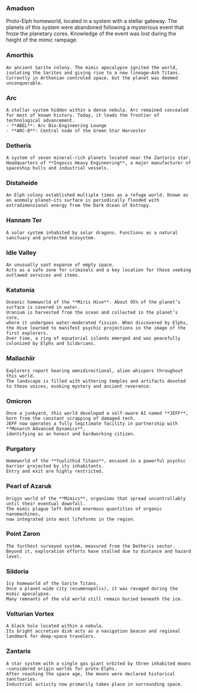 ### Amadson

Proto-Elph homeworld, located in a system with a stellar gateway.
The planets of this system were abandoned following a mysterious event that froze the planetary cores.
Knowledge of the event was lost during the height of the mimic rampage.

### Amorthis
    An ancient Sarite colony. The mimic apocalypse ignited the world, isolating the Sarites and giving rise to a new lineage—Ash Titans. Currently in Arthonian controled space, but the planet was deemed unconquerable.

### Arc
    A stellar system hidden within a dense nebula. Arc remained concealed for most of known history. Today, it leads the frontier of technological advancement.  
    - **ABEL**: Arc Bio-Engineering Lounge  
    - **ARC-8**: Central node of the Green Star Harvester  

### Detheris
    A system of seven mineral-rich planets located near the Zantaris star. Headquarters of **Ingovis Heavy Engineering**, a major manufacturer of spaceship hulls and industrial vessels.

### Distaheide
    An Elph colony established multiple times as a refuge world. Known as an anomaly planet—its surface is periodically flooded with extradimensional energy from the Dark Ocean of Entropy.

### Hannam Ter
    A solar system inhabited by solar dragons. Functions as a natural sanctuary and protected ecosystem.

### Idle Valley
    An unusually vast expanse of empty space. 
    Acts as a safe zone for criminals and a key location for those seeking outlawed services and items.

### Katatonia
    Oceanic homeworld of the **Miris Hive**. About 95% of the planet’s surface is covered in water.
    Uranium is harvested from the ocean and collected in the planet’s core,
    where it undergoes water-moderated fission. When discovered by Elphs,
    the Hive learned to manifest psychic projections in the image of the first explorers.
    Over time, a ring of equatorial islands emerged and was peacefully colonized by Elphs and Sildorians.

### Mallachiir
    Explorers report hearing omnidirectional, alien whispers throughout this world.
    The landscape is filled with withering temples and artifacts devoted to these voices, evoking mystery and ancient reverence.


### Omicron
    Once a junkyard, this world developed a self-aware AI named **JEFF**,
    born from the constant scrapping of damaged tech.
    JEFF now operates a fully legitimate facility in partnership with **Monarch Advanced Dynamics**,
    identifying as an honest and hardworking citizen.

### Purgatory
    Homeworld of the **Yuulithid Titans**, encased in a powerful psychic barrier projected by its inhabitants. 
    Entry and exit are highly restricted.

### Pearl of Azaruk
    Origin world of the **Mimics**, organisms that spread uncontrollably until their eventual downfall.
    The mimic plague left behind enormous quantities of organic nanomachines,
    now integrated into most lifeforms in the region.

### Point Zaron
    The furthest surveyed system, measured from the Detheris sector.
    Beyond it, exploration efforts have stalled due to distance and hazard level.


### Sildoria
    Icy homeworld of the Sarite Titans. 
    Once a planet-wide city (ecumenopolis), it was ravaged during the mimic apocalypse. 
    Many remnants of the old world still remain buried beneath the ice.

### Volturian Vortex
    A black hole located within a nebula. 
    Its bright accretion disk acts as a navigation beacon and regional landmark for deep-space travelers.

### Zantaris
    A star system with a single gas giant orbited by three inhabited moons—considered origin worlds for proto-Elphs.
    After reaching the space age, the moons were declared historical sanctuaries.
    Industrial activity now primarily takes place in surrounding space.
